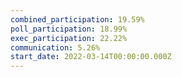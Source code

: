 ```yaml
---
combined_participation: 19.59%
poll_participation: 18.99%
exec_participation: 22.22%
communication: 5.26%
start_date: 2022-03-14T00:00:00.000Z
---
```

